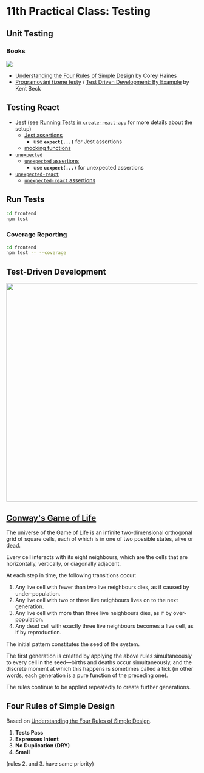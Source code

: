 # 11th Practical Class: Testing

## Unit Testing

### Books

![](https://raw.githubusercontent.com/cngroupdk/vse-4it445/master/docs/img/11-testing-books.jpg)

- [Understanding the Four Rules of Simple Design](https://leanpub.com/4rulesofsimpledesign) by Corey Haines
- [Programování řízené testy](http://techlib.summon.serialssolutions.com/cs-CZ/#!/search/document?ho=t&l=cs-CZ&id=FETCHMERGED-techlib_catalog_0001667512) / [Test Driven Development: By Example](https://www.amazon.com/Test-Driven-Development-Kent-Beck/dp/0321146530/) by Kent Beck

## Testing React

- [Jest](https://facebook.github.io/jest/) (see [Running Tests in `create-react-app`](https://github.com/facebookincubator/create-react-app/blob/master/packages/react-scripts/template/README.md#running-tests) for more details about the setup)
  - [Jest assertions](https://facebook.github.io/jest/docs/api.html)
    - use **`expect(...)`** for Jest assertions
  - [mocking functions](https://facebook.github.io/jest/docs/mock-functions.html)
- [`unexpected`](http://unexpected.js.org/)
  - [`unexpected` assertions](http://unexpected.js.org/assertions/any/to-be/)
    - use **`uexpect(...)`** for unexpected assertions
- [`unexpected-react`](http://bruderstein.github.io/unexpected-react/)
  - [`unexpected-react` assertions](http://bruderstein.github.io/unexpected-react/assertions/ReactElement/queried-for/)

## Run Tests

```bash
cd frontend
npm test
```

### Coverage Reporting

```bash
cd frontend
npm test -- --coverage
```

## Test-Driven Development

<img src='https://raw.githubusercontent.com/cngroupdk/vse-4it445/master/docs/img/11-testing-tdd-cycle.png' width='576' alt=''>

## [Conway's Game of Life](https://en.wikipedia.org/wiki/Conway's_Game_of_Life)

The universe of the Game of Life is an infinite two-dimensional orthogonal grid of square cells, each of which is in one of two possible states, alive or dead.

Every cell interacts with its eight neighbours, which are the cells that are horizontally, vertically, or diagonally adjacent.

At each step in time, the following transitions occur:

1. Any live cell with fewer than two live neighbours dies, as if caused by under-population.
2. Any live cell with two or three live neighbours lives on to the next generation.
3. Any live cell with more than three live neighbours dies, as if by over-population.
4. Any dead cell with exactly three live neighbours becomes a live cell, as if by reproduction.

The initial pattern constitutes the seed of the system.

The first generation is created by applying the above rules simultaneously to every cell in the seed—births and deaths occur simultaneously, and the discrete moment at which this happens is sometimes called a tick (in other words, each generation is a pure function of the preceding one).

The rules continue to be applied repeatedly to create further generations.

## Four Rules of Simple Design

Based on [Understanding the Four Rules of Simple Design](https://leanpub.com/4rulesofsimpledesign).

1. **Tests Pass**
2. **Expresses Intent**
3. **No Duplication (DRY)**
4. **Small**

(rules 2. and 3. have same priority)
